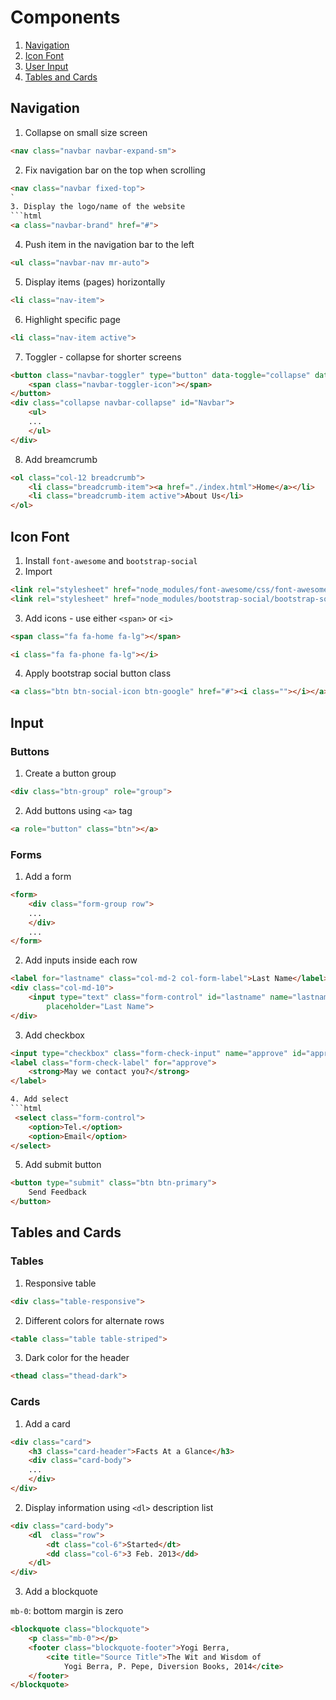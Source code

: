 # Components
1. [Navigation](#navigation)
2. [Icon Font](#icon-font)
3. [User Input](#input)
4. [Tables and Cards](#tables-and-cards)

## Navigation
1. Collapse on small size screen
```html
<nav class="navbar navbar-expand-sm">
```

2. Fix navigation bar on the top when scrolling
```html
<nav class="navbar fixed-top">
`
3. Display the logo/name of the website
```html
<a class="navbar-brand" href="#">
```
4. Push item in the navigation bar to the left
```html
<ul class="navbar-nav mr-auto">
```
5. Display items (pages) horizontally
```html
<li class="nav-item">
```
6. Highlight specific page
```html
<li class="nav-item active">
```
7. Toggler - collapse for shorter screens
```html
<button class="navbar-toggler" type="button" data-toggle="collapse" data-target="#Navbar">
    <span class="navbar-toggler-icon"></span>
</button>
<div class="collapse navbar-collapse" id="Navbar">
    <ul>
    ...
    </ul>
</div>
```
8. Add breamcrumb
```html
<ol class="col-12 breadcrumb">
    <li class="breadcrumb-item"><a href="./index.html">Home</a></li>
    <li class="breadcrumb-item active">About Us</li>
</ol>
```

## Icon Font
1. Install `font-awesome` and `bootstrap-social`
2. Import 
```html
<link rel="stylesheet" href="node_modules/font-awesome/css/font-awesome.min.css">
<link rel="stylesheet" href="node_modules/bootstrap-social/bootstrap-social.css">
```
3. Add icons - use either `<span>` or `<i>`
```html
<span class="fa fa-home fa-lg"></span>
```
```html
<i class="fa fa-phone fa-lg"></i>
```
4. Apply bootstrap social button class
```html
<a class="btn btn-social-icon btn-google" href="#"><i class=""></i></a>
```

## Input
### Buttons
1. Create a button group
```html
<div class="btn-group" role="group">
```
2. Add buttons using `<a>` tag
```html
<a role="button" class="btn"></a>
```
### Forms
1. Add a form
```html
<form>
    <div class="form-group row">
    ...
    </div>
    ...
</form>
```
2. Add inputs inside each row
```html
<label for="lastname" class="col-md-2 col-form-label">Last Name</label>
<div class="col-md-10">
    <input type="text" class="form-control" id="lastname" name="lastname"
        placeholder="Last Name">
</div>
```
3. Add checkbox
```html
<input type="checkbox" class="form-check-input" name="approve" id="approve" value="">
<label class="form-check-label" for="approve">
    <strong>May we contact you?</strong>
</label>

4. Add select
```html
 <select class="form-control">
    <option>Tel.</option>
    <option>Email</option>
</select>
```
5. Add submit button
```html
<button type="submit" class="btn btn-primary">
    Send Feedback
</button>
```

## Tables and Cards
### Tables
1.  Responsive table
```html
<div class="table-responsive">
```

2. Different colors for alternate rows
```html
<table class="table table-striped">
```

3. Dark color for the header
```html
<thead class="thead-dark">
```

### Cards
1. Add a card
```html
<div class="card">
    <h3 class="card-header">Facts At a Glance</h3>
    <div class="card-body">
    ...
    </div>
</div>
```
2. Display information using `<dl>` description list
```html
<div class="card-body">
    <dl  class="row">
        <dt class="col-6">Started</dt>
        <dd class="col-6">3 Feb. 2013</dd>
    </dl>
</div>
```
3. Add a blockquote

`mb-0`: bottom margin is zero
```html
<blockquote class="blockquote">
    <p class="mb-0"></p>
    <footer class="blockquote-footer">Yogi Berra, 
        <cite title="Source Title">The Wit and Wisdom of 
            Yogi Berra, P. Pepe, Diversion Books, 2014</cite>
    </footer>
</blockquote>
```











